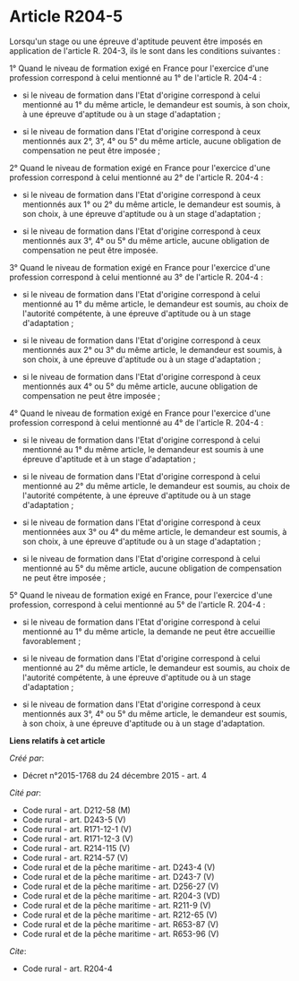 # Article R204-5

Lorsqu'un stage ou une épreuve d'aptitude peuvent être imposés en application de l'article R. 204-3, ils le sont dans les
conditions suivantes : 

1° Quand le niveau de formation exigé en France pour l'exercice d'une profession correspond à celui mentionné au 1° de
l'article R. 204-4 :

- si le niveau de formation dans l'Etat d'origine correspond à celui mentionné au 1° du même article, le demandeur est
soumis, à son choix, à une épreuve d'aptitude ou à un stage d'adaptation ;

- si le niveau de formation dans l'Etat d'origine correspond à ceux mentionnés aux 2°, 3°, 4° ou 5° du même article, aucune
obligation de compensation ne peut être imposée ; 

2° Quand le niveau de formation exigé en France pour l'exercice d'une profession correspond à celui mentionné au 2° de
l'article R. 204-4 :

- si le niveau de formation dans l'Etat d'origine correspond à ceux mentionnés aux 1° ou 2° du même article, le demandeur est
soumis, à son choix, à une épreuve d'aptitude ou à un stage d'adaptation ;

- si le niveau de formation dans l'Etat d'origine correspond à ceux mentionnés aux 3°, 4° ou 5° du même article, aucune
obligation de compensation ne peut être imposée. 

3° Quand le niveau de formation exigé en France pour l'exercice d'une profession correspond à celui mentionné au 3° de
l'article R. 204-4 :

- si le niveau de formation dans l'Etat d'origine correspond à celui mentionné au 1° du même article, le demandeur est
soumis, au choix de l'autorité compétente, à une épreuve d'aptitude ou à un stage d'adaptation ;

- si le niveau de formation dans l'Etat d'origine correspond à ceux mentionnés aux 2° ou 3° du même article, le demandeur est
soumis, à son choix, à une épreuve d'aptitude ou à un stage d'adaptation ;

- si le niveau de formation dans l'Etat d'origine correspond à ceux mentionnés aux 4° ou 5° du même article, aucune
obligation de compensation ne peut être imposée ; 

4° Quand le niveau de formation exigé en France pour l'exercice d'une profession correspond à celui mentionné au 4° de
l'article R. 204-4 :

- si le niveau de formation dans l'Etat d'origine correspond à celui mentionné au 1° du même article, le demandeur est soumis
à une épreuve d'aptitude et à un stage d'adaptation ;

- si le niveau de formation dans l'Etat d'origine correspond à celui mentionné au 2° du même article, le demandeur est
soumis, au choix de l'autorité compétente, à une épreuve d'aptitude ou à un stage d'adaptation ;

- si le niveau de formation dans l'Etat d'origine correspond à ceux mentionnées aux 3° ou 4° du même article, le demandeur
est soumis, à son choix, à une épreuve d'aptitude ou à un stage d'adaptation ;

- si le niveau de formation dans l'Etat d'origine correspond à celui mentionné au 5° du même article, aucune obligation de
compensation ne peut être imposée ; 

5° Quand le niveau de formation exigé en France, pour l'exercice d'une profession, correspond à celui mentionné au 5° de
l'article R. 204-4 :

- si le niveau de formation dans l'Etat d'origine correspond à celui mentionné au 1° du même article, la demande ne peut être
accueillie favorablement ;

- si le niveau de formation dans l'Etat d'origine correspond à celui mentionné au 2° du même article, le demandeur est
soumis, au choix de l'autorité compétente, à une épreuve d'aptitude ou à un stage d'adaptation ;

- si le niveau de formation dans l'Etat d'origine correspond à ceux mentionnés aux 3°, 4° ou 5° du même article, le demandeur
est soumis, à son choix, à une épreuve d'aptitude ou à un stage d'adaptation.

**Liens relatifs à cet article**

_Créé par_:

  - Décret n°2015-1768 du 24 décembre 2015 - art. 4

_Cité par_:

  - Code rural - art. D212-58 (M)
  - Code rural - art. D243-5 (V)
  - Code rural - art. R171-12-1 (V)
  - Code rural - art. R171-12-3 (V)
  - Code rural - art. R214-115 (V)
  - Code rural - art. R214-57 (V)
  - Code rural et de la pêche maritime - art. D243-4 (V)
  - Code rural et de la pêche maritime - art. D243-7 (V)
  - Code rural et de la pêche maritime - art. D256-27 (V)
  - Code rural et de la pêche maritime - art. R204-3 (VD)
  - Code rural et de la pêche maritime - art. R211-9 (V)
  - Code rural et de la pêche maritime - art. R212-65 (V)
  - Code rural et de la pêche maritime - art. R653-87 (V)
  - Code rural et de la pêche maritime - art. R653-96 (V)

_Cite_:

  - Code rural - art. R204-4

